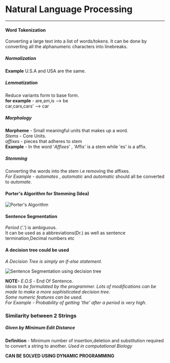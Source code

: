 # Natural Language Processing
---
#### Word Tokenization
Converting a large text into a list of words/tokens. It can be done by converting all the alphanumeric characters into linebreaks.

##### Normalization
**Example** U.S.A and USA are the same.

##### Lemmatization

Reduce variants form to base form.  
**for example** - are,am,is --> be  
car,cars,cars' --> car

##### Morphology
**Morpheme** - Small meaningful units that makes up a word.  
*Stems* - Core Units.  
*affixes* - pieces that adheres to stem  
**Example** - In the word '*Affixes*' ,  'Affix' is a stem while 'es' is a affix.  

##### Stemming
Converting the words into the stem i.e removing the affixes.  
*For Example* - *automates* , *automatic* and *automatic* should all be converted to *automate*.  


#### Porter's Algorithm for Stemming (Idea)  

![Porter's Algorithm](https://raw.githubusercontent.com/prrateekk/NLP_summary/master/image/porter_algo.jpeg)

#### Sentence Segmentation

*Period* ('.') is ambiguous.  
It can be used as a abbreviations(Dr.) as well as sentence termination,Decimal numbers etc

#### A decision tree could be used

*A Decision Tree is simply an if-else statement.*

![Sentence Segmentation using decision tree](https://raw.githubusercontent.com/prrateekk/NLP_summary/master/image/sentence_segmentation.jpeg)

**NOTE-** *E.O.S* - End Of Sentence.  
*Ideas to be formulated by the programmer. Lots of modifications can be made to make a more sophisticated decision tree.*  
*Some numeric features can be used.*    
*For Example - Probability of getting 'the' after a period is very high.*

### Similarity between 2 Strings ###

##### Given by Minimum Edit Distance #####
**Definition** - Minimum number of insertion,deletion and substitution required to convert a string to another.
*Used in computational Biology*

**CAN BE SOLVED USING DYNAMIC PROGRAMMING**
